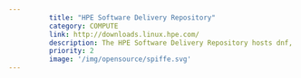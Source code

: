 ```yaml
---
          title: "HPE Software Delivery Repository"
          category: COMPUTE
          link: http://downloads.linux.hpe.com/
          description: The HPE Software Delivery Repository hosts dnf, yum, zypper, and apt repositories for Linux-related software packages. Much of this content is also available from various locations at hpe.com in iso or tgz format, but if you would prefer to use your Linux-native software configuration manager, you may subscribe your systems to some or all of these repositories for quick and easy access to the latest rpm/deb packages from HPE.
          priority: 2
          image: '/img/opensource/spiffe.svg'
---
```

          